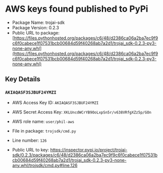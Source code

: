 # AWS keys found published to PyPi

* Package Name: trojai-sdk
* Package Version: 0.2.3
* Public URL to package: [https://files.pythonhosted.org/packages/c6/48/d2386ca06a2ba7ec9f9c6f0cabece1f07531bcb00684d59f40268ab7a2d1/trojai_sdk-0.2.3-py3-none-any.whl](https://files.pythonhosted.org/packages/c6/48/d2386ca06a2ba7ec9f9c6f0cabece1f07531bcb00684d59f40268ab7a2d1/trojai_sdk-0.2.3-py3-none-any.whl)

## Key Details

### `AKIAQASF3SJBUF24YMZI`

* AWS Access Key ID: `AKIAQASF3SJBUF24YMZI`
* AWS Secret Access Key: `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` 
* AWS role name: `user/phil-aws`
* File in package: `trojsdk/cmd.py`
* Line number: `126`

* Public URL to key: https://inspector.pypi.io/project/trojai-sdk/0.2.3/packages/c6/48/d2386ca06a2ba7ec9f9c6f0cabece1f07531bcb00684d59f40268ab7a2d1/trojai_sdk-0.2.3-py3-none-any.whl/trojsdk/cmd.py#line.126


